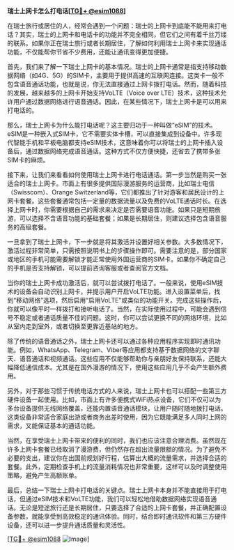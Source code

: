 **瑞士上网卡怎么打电话[[TG💪+ @esim1088](https://t.me/s/esim1088)]**

在瑞士旅行或居住的人，经常会遇到一个问题：瑞士的上网卡到底能不能用来打电话？其实，瑞士的上网卡和电话卡的功能并不完全相同，但它们之间有着千丝万缕的联系。如果你正在瑞士旅行或者长期居住，了解如何利用瑞士上网卡来实现通话功能，不仅能帮你节省不少费用，还能让通讯变得更加便捷。

首先，我们来了解一下瑞士上网卡的基本情况。瑞士的上网卡通常是指支持移动数据网络（如4G、5G）的SIM卡，主要用于提供高速的互联网连接。这类卡一般不包含语音通话功能，也就是说，你无法直接通过上网卡拨打电话。然而，随着科技的发展，越来越多的上网卡开始支持VoLTE（Voice over LTE）技术，这种技术允许用户通过数据网络进行语音通话。因此，在某些情况下，瑞士上网卡是可以用来打电话的。

那么，瑞士上网卡为什么能打电话呢？这主要归功于一种叫做“eSIM”的技术。eSIM是一种嵌入式SIM卡，它不需要实体卡槽，可以直接集成到设备中。许多现代智能手机和平板电脑都支持eSIM技术，这意味着你可以将瑞士的上网卡插入设备后，通过数据网络完成语音通话。这种方式不仅方便快捷，还省去了携带多张SIM卡的麻烦。

接下来，让我们来看看如何使用瑞士上网卡进行电话通话。第一步当然是购买一张适合的瑞士上网卡。市面上有很多提供国际漫游服务的运营商，比如瑞士电信（Swisscom）、Orange Switzerland等，它们都推出了针对游客和居民设计的上网卡套餐。这些套餐通常包括一定量的数据流量以及免费的VoLTE通话时长。在选择上网卡时，你需要根据自己的需求来决定是否需要语音功能。如果只是短期旅游，可以选择不含语音功能的基础套餐；如果是长期居住，则建议选择包含语音服务的高级套餐。

一旦拿到了瑞士上网卡，下一步就是将其激活并设置好相关参数。大多数情况下，激活过程非常简单，只需按照说明书上的步骤操作即可。需要注意的是，部分国家或地区的手机可能需要解锁才能正常使用外国运营商的SIM卡。如果你不确定自己的手机是否支持解锁，可以提前咨询客服或者查阅官方文档。

当你的瑞士上网卡成功激活后，就可以尝试拨打电话了。一般来说，使用eSIM技术的设备会自动识别上网卡，并提示用户开启VoLTE功能。进入设置菜单后，找到“移动网络”选项，然后启用“启用VoLTE”或类似的功能开关。完成这些操作后，你就可以像平时一样拨打和接听电话了。当然，在实际使用过程中，可能会遇到信号不稳定或者通话质量不佳的问题。这时，你可以尝试更换不同的网络环境，比如从室内走到室外，或者切换至更靠近基站的地方。

除了传统的语音通话之外，瑞士上网卡还可以通过各种应用程序实现即时通讯功能。例如，WhatsApp、Telegram、Viber等应用都支持基于数据网络的文字聊天、语音通话和视频通话。这些应用不仅能够帮助你与亲朋好友保持联系，还能大幅降低通信成本。尤其是在国外漫游的情况下，使用这些应用几乎不会产生额外费用。

另外，对于那些习惯于传统电话方式的人来说，瑞士上网卡也可以搭配一些第三方硬件设备一起使用。比如，市面上有许多便携式WiFi热点设备，它们不仅可以为多台设备提供无线网络覆盖，还能内置语音通话模块，让用户随时随地拨打电话。这类设备非常适合家庭出游或者商务出差时使用，因为它既能满足多人同时上网的需求，又能保证基本的通话功能。

当然，在享受瑞士上网卡带来的便利的同时，我们也应该注意合理消费。虽然现在许多上网卡套餐已经取消了漫游费，但仍然存在超出流量限额的情况。为了避免不必要的支出，建议你在出国前规划好行程，估算出大概的流量需求，并选择合适的套餐。此外，定期检查手机上的流量消耗情况也非常重要，这样可以及时调整使用策略，避免产生高额账单。

最后，总结一下瑞士上网卡打电话的关键点。瑞士上网卡本身并不能直接用于打电话，但通过eSIM技术和VoLTE功能，我们可以轻松地借助数据网络实现语音通话。无论是短途旅行还是长期居住，只要选择了合适的上网卡套餐，并正确配置设备参数，就能享受到高效稳定的通讯体验。同时，结合即时通讯软件和第三方硬件设备，还可以进一步提升通话质量和灵活性。

[[TG💪+ @esim1088](https://t.me/s/esim1088) ![Image](https://i.postimg.cc/4NQfJmqS/Snipaste-2025-05-13-00-14-12.png)]